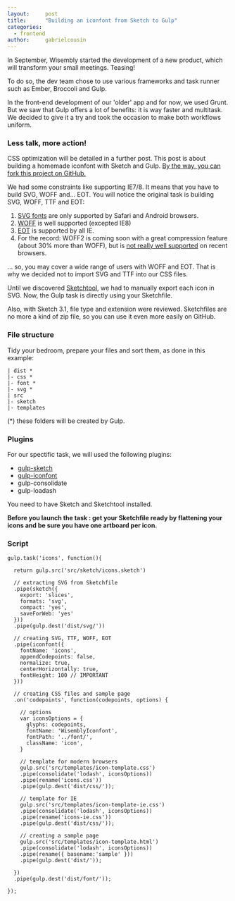 ```yaml
---
layout:     post
title:      "Building an iconfont from Sketch to Gulp"
categories:
  - frontend
author:     gabrielcousin
---
```


In September, Wisembly started the development of a new product, which will transform your small meetings. Teasing!

To do so, the dev team chose to use various frameworks and task runner such as Ember, Broccoli and Gulp.

In the front-end development of our 'older' app and for now, we used Grunt. But we saw that Gulp offers a lot of benefits: it is way faster and multitask. We decided to give it a try and took the occasion to make both workflows uniform.

### Less talk, more action!
CSS optimization will be detailed in a further post. This post is about building a homemade iconfont with Sketch and Gulp. [By the way, you can fork this project on GitHub.](https://github.com/Wisembly/wisemblyiconfont)

We had some constraints like supporting IE7/8. It means that you have to build SVG, WOFF and... EOT. You will notice the original task is building SVG, WOFF, TTF and EOT:

1. [SVG fonts](http://caniuse.com/#feat=svg-fonts) are only supported by Safari and Android browsers.
2. [WOFF](http://caniuse.com/#feat=woff) is well supported (excepted IE8)
3. [EOT](http://caniuse.com/#feat=eot) is supported by all IE.
4. For the record: WOFF2 is coming soon with a great compression feature (about 30% more than WOFF), but is [not really well supported](http://caniuse.com/#feat=woff2) on recent browsers.

… so, you may cover a wide range of users with WOFF and EOT. That is why we decided not to import SVG and TTF into our CSS files.


Until we discovered [Sketchtool](http://bohemiancoding.com/sketch/tool/), we had to manually export each icon in SVG. Now, the Gulp task is directly using your Sketchfile.

Also, with Sketch 3.1, file type and extension were reviewed. Sketchfiles are no more a kind of zip file, so you can use it even more easily on GitHub.

### File structure
Tidy your bedroom, prepare your files and sort them, as done in this example:

	| dist *
	|- css *
	|- font *
	|- svg *
	| src
	|- sketch
	|- templates

(*) these folders will be created by Gulp.

### Plugins
For our spectific task, we will used the following plugins:

* [gulp-sketch](https://github.com/cognitom/gulp-sketch)
* [gulp-iconfont](https://github.com/nfroidure/gulp-iconfont)
* gulp-consolidate
* gulp-loadash

You need to have Sketch and Sketchtool installed.

__Before you launch the task : get your Sketchfile ready by flattening your icons and be sure you have one artboard per icon.__

### Script

	gulp.task('icons', function(){

	  return gulp.src('src/sketch/icons.sketch')

	  // extracting SVG from Sketchfile
	  .pipe(sketch({
	    export: 'slices',
	    formats: 'svg',
	    compact: 'yes',
	    saveForWeb: 'yes'
	  }))
	  .pipe(gulp.dest('dist/svg/'))

	  // creating SVG, TTF, WOFF, EOT
	  .pipe(iconfont({
	    fontName: 'icons',
	    appendCodepoints: false,
	    normalize: true,
	    centerHorizontally: true,
	    fontHeight: 100 // IMPORTANT
	  }))

	  // creating CSS files and sample page
	  .on('codepoints', function(codepoints, options) {

	    // options
	    var iconsOptions = {
	      glyphs: codepoints,
	      fontName: 'WisemblyIconfont',
	      fontPath: '../font/',
	      className: 'icon',
	    }

	    // template for modern browsers
	    gulp.src('src/templates/icon-template.css')
	    .pipe(consolidate('lodash', iconsOptions))
	    .pipe(rename('icons.css'))
	    .pipe(gulp.dest('dist/css/'));

	    // template for IE
	    gulp.src('src/templates/icon-template-ie.css')
	    .pipe(consolidate('lodash', iconsOptions))
	    .pipe(rename('icons-ie.css'))
	    .pipe(gulp.dest('dist/css/'));

	    // creating a sample page
	    gulp.src('src/templates/icon-template.html')
	    .pipe(consolidate('lodash', iconsOptions))
	    .pipe(rename({ basename:'sample' }))
	    .pipe(gulp.dest('dist/'));

	  })
	  .pipe(gulp.dest('dist/font/'));

	});
